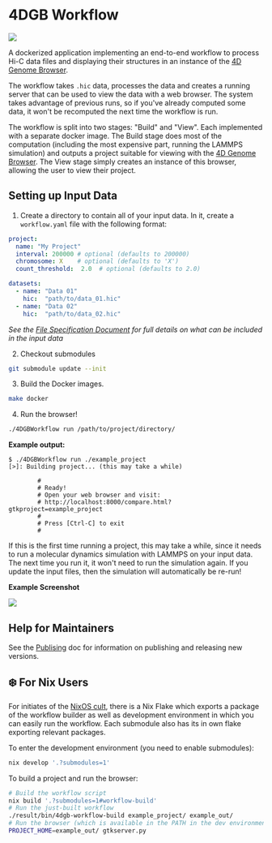 # 4DGB Workflow

![](doc/workflow.png)

A dockerized application implementing an end-to-end workflow to process Hi-C data files and displaying their structures in an instance of the [4D Genome Browser](https://github.com/lanl/4DGB).

The workflow takes ```.hic``` data, processes the data and creates a running server that can be used to view the data with a web browser. The system takes advantage of previous runs, so if you've already computed some data, it won't be recomputed the next time the workflow is run. 

The workflow is split into two stages: "Build" and "View". Each implemented with a separate docker image. The Build stage does most of the computation (including the most expensive part, running the LAMMPS simulation) and outputs a project suitable for viewing with the [4D Genome Browser](https://github.com/lanl/4DGB). The View stage simply creates an instance of this browser, allowing the user to view their project.

## Setting up Input Data

1. Create a directory to contain all of your input data. In it, create a `workflow.yaml` file with the following format:

```yaml
project:
  name: "My Project"
  interval: 200000 # optional (defaults to 200000)
  chromosome: X    # optional (defaults to 'X')
  count_threshold:  2.0  # optional (defaults to 2.0)

datasets:
  - name: "Data 01"
    hic:  "path/to/data_01.hic"
  - name: "Data 02"
    hic:  "path/to/data_02.hic"
```

*See the [File Specification Document](doc/project.md) for full details on what can be included in the input data*

2. Checkout submodules

```sh
git submodule update --init
```

3. Build the Docker images.

```sh
make docker
```

4. Run the browser!

```sh
./4DGBWorkflow run /path/to/project/directory/
```

**Example output:**
```
$ ./4DGBWorkflow run ./example_project
[>]: Building project... (this may take a while)

        #
        # Ready!
        # Open your web browser and visit:
        # http://localhost:8000/compare.html?gtkproject=example_project
        #
        # Press [Ctrl-C] to exit
        #
```

If this is the first time running a project, this may take a while, since it needs to run a molecular dynamics simulation with LAMMPS on your input data. The next time you run it, it won't need to run the simulation again. If you update the input files, then the simulation will automatically be re-run!

**Example Screenshot**

![](doc/example_screen.png)

## Help for Maintainers

See the [Publising](./doc/publishing.md) doc for information on publishing and releasing new versions.

## ❄️ For Nix Users

For initiates of the [NixOS cult](https://nixos.org/), there is a Nix Flake which exports a package of the workflow builder as well as development environment in which you can easily run the workflow. Each submodule also has its in own flake exporting relevant packages.

To enter the development environment (you need to enable submodules):
```sh
nix develop '.?submodules=1'
```

To build a project and run the browser:
```sh
# Build the workflow script
nix build '.?submodules=1#workflow-build'
# Run the just-built workflow
./result/bin/4dgb-workflow-build example_project/ example_out/
# Run the browser (which is available in the PATH in the dev environment)
PROJECT_HOME=example_out/ gtkserver.py
```
